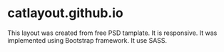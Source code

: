 # catlayout.github.io

This layout was created from free PSD tamplate.
It is responsive.
It was implemented using Bootstrap framework.
It use SASS.
